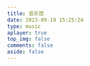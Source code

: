 ```yaml
---
title: 音乐馆
date: 2023-09-19 15:25:24
type: music
aplayer: true
top_img: false
comments: false
aside: false
---
```

